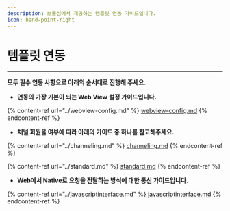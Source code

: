 ```yaml
---
description: 보물섬에서 제공하는 템플릿 연동 가이드입니다.
icon: hand-point-right
---
```


# 템플릿 연동

***

**모두 필수 연동 사항으로 아래의 순서대로 진행해 주세요.**



* **연동의 가장 기본이 되는 Web View 설정 가이드입니다.**

{% content-ref url="../webview-config.md" %}
[webview-config.md](../webview-config.md)
{% endcontent-ref %}

* **채널 회원을 여부에 따라 아래의 가이드 중 하나를 참고해주세요.**

{% content-ref url="../channeling.md" %}
[channeling.md](../channeling.md)
{% endcontent-ref %}

{% content-ref url="../standard.md" %}
[standard.md](../standard.md)
{% endcontent-ref %}

* **Web에서 Native로 요청을 전달하는 방식에 대한 통신 가이드입니다.**

{% content-ref url="../javascriptinterface.md" %}
[javascriptinterface.md](../javascriptinterface.md)
{% endcontent-ref %}

